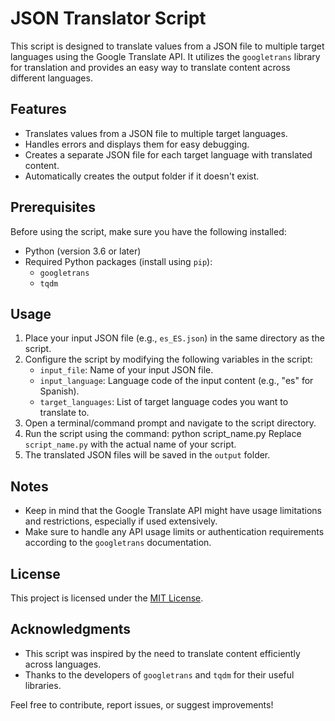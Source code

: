 # JSON Translator Script

This script is designed to translate values from a JSON file to multiple target languages using the Google Translate API. It utilizes the `googletrans` library for translation and provides an easy way to translate content across different languages.

## Features

- Translates values from a JSON file to multiple target languages.
- Handles errors and displays them for easy debugging.
- Creates a separate JSON file for each target language with translated content.
- Automatically creates the output folder if it doesn't exist.

## Prerequisites

Before using the script, make sure you have the following installed:

- Python (version 3.6 or later)
- Required Python packages (install using `pip`):
  - `googletrans`
  - `tqdm`

## Usage

1. Place your input JSON file (e.g., `es_ES.json`) in the same directory as the script.
2. Configure the script by modifying the following variables in the script:
   - `input_file`: Name of your input JSON file.
   - `input_language`: Language code of the input content (e.g., "es" for Spanish).
   - `target_languages`: List of target language codes you want to translate to.
3. Open a terminal/command prompt and navigate to the script directory.
4. Run the script using the command:
python script_name.py
Replace `script_name.py` with the actual name of your script.
5. The translated JSON files will be saved in the `output` folder.

## Notes

- Keep in mind that the Google Translate API might have usage limitations and restrictions, especially if used extensively.
- Make sure to handle any API usage limits or authentication requirements according to the `googletrans` documentation.

## License

This project is licensed under the [MIT License](LICENSE).

## Acknowledgments

- This script was inspired by the need to translate content efficiently across languages.
- Thanks to the developers of `googletrans` and `tqdm` for their useful libraries.

Feel free to contribute, report issues, or suggest improvements!

